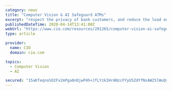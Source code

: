 ```yaml
---
category: news
title: "Computer Vision & AI Safeguard ATMs"
excerpt: "respect the privacy of bank customers, and reduce the load on operators. ATMSense is an aftermarket intelligent vision system that can be deployed on existing ATMs."
publishedDateTime: 2020-04-14T13:41:00Z
webUrl: "https://www.cio.com/resources/201265/computer-vision-ai-safeguard-atms"
type: article

provider:
  name: CIO
  domain: cio.com

topics:
  - Computer Vision
  - AI

secured: "15aKfeqnoSO2Fx2mPga8nDjwP4h+JfLYzkIHrANzcFYyU5ZdYfNsAW25lWuQyiZVzb1aiEIHq2EKp04lNYbLM5bE2x9ZTRDGwATtYb2xaKjoBgUvhuOZ2pNzKdfV7urpvSZ0FTTtnbrseECHcV9XMYZ42dS7t7M1S+OBjW60l3GNHkAjHFPRAKxNhyZw6p+DvpdyQlLoX0F71VhPvQaGpGLYwIm7liVYmuIHmMzDt3neeJnp5KigwBvuU8mny6mPVTnbX8WG5L+4eXzphG3/cvlcA7aX0Vt1ZHv7yhT/A/F1wFQp3TsrtXYicbY1We2J4M7/iIlstSPi4sWQIpIY5fY0bSw3JJd2h133fCzirb/5ZXoLIh8UDRxiYK5QbmEGsbiC1Hbt5Fnf+sG+tSHIXDxFpBhs6ZScsJv9dO19b8pHa8z/DJCZY6FpWn/N/F4dka6M9lf+Tq29UvF6zLT8ZC1E5HZzhogTo826Aj97f1I=;gmTPhVibTpQCEIrz38ey0w=="
---
```


